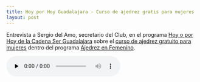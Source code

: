 ```yaml
---
title: Hoy por Hoy Guadalajara - Curso de ajedrez gratis para mujeres
layout: post
---
```


Entrevista a Sergio del Amo, secretario del Club, en el programa [Hoy o por Hoy de la Cadena Ser Guadalajara](https://cadenaser.com/audio/1758127084879/) sobre el [curso de ajedrez gratuito para mujeres](https://gambitodeguada.com/cursos/2025-curso-ajedrez-en-femenino) dentro del programa [Ajedrez en Femenino](https://gambitodeguada.com/ajedrez-en-femenino).

<audio controls preload="none">
  <source src="/assets/cursocgratuito_de_ajedrez_para_mujeres_en_guadalajara.mp3" type="audio/mpeg" />
  Tu navegador no suporta el elemento de audio.
  <a href="/assets/cursocgratuito_de_ajedrez_para_mujeres_en_guadalajara.mp3" download>Descargar MP3</a>
</audio>
